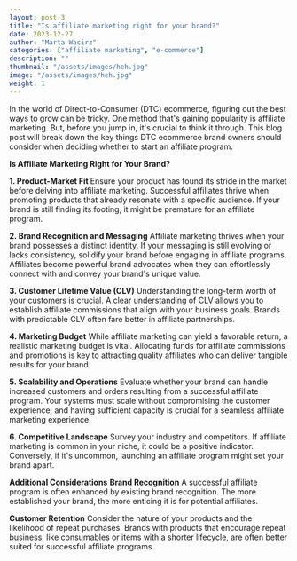 ```yaml
---
layout: post-3
title: "Is affiliate marketing right for your brand?"
date: 2023-12-27
author: "Marta Wacirz"
categories: ["affiliate marketing", "e-commerce"]
description: ""
thumbnail: "/assets/images/heh.jpg"
image: "/assets/images/heh.jpg"
weight: 1
---
```


In the world of Direct-to-Consumer (DTC) ecommerce, figuring out the best ways to grow can be tricky. One method that's gaining popularity is affiliate marketing. But, before you jump in, it's crucial to think it through. This blog post will break down the key things DTC ecommerce brand owners should consider when deciding whether to start an affiliate program.

<b>Is Affiliate Marketing Right for Your Brand?</b>

<b>1. Product-Market Fit </b>
Ensure your product has found its stride in the market before delving into affiliate marketing. Successful affiliates thrive when promoting products that already resonate with a specific audience. If your brand is still finding its footing, it might be premature for an affiliate program.

<b>2. Brand Recognition and Messaging</b>
Affiliate marketing thrives when your brand possesses a distinct identity. If your messaging is still evolving or lacks consistency, solidify your brand before engaging in affiliate programs. Affiliates become powerful brand advocates when they can effortlessly connect with and convey your brand's unique value.

<b>3. Customer Lifetime Value (CLV)</b>
Understanding the long-term worth of your customers is crucial. A clear understanding of CLV allows you to establish affiliate commissions that align with your business goals. Brands with predictable CLV often fare better in affiliate partnerships.

<b>4. Marketing Budget</b>
While affiliate marketing can yield a favorable return, a realistic marketing budget is vital. Allocating funds for affiliate commissions and promotions is key to attracting quality affiliates who can deliver tangible results for your brand.

<b>5. Scalability and Operations</b>
Evaluate whether your brand can handle increased customers and orders resulting from a successful affiliate program. Your systems must scale without compromising the customer experience, and having sufficient capacity is crucial for a seamless affiliate marketing experience.

<b>6. Competitive Landscape</b>
Survey your industry and competitors. If affiliate marketing is common in your niche, it could be a positive indicator. Conversely, if it's uncommon, launching an affiliate program might set your brand apart.

<b>Additional Considerations</b>
<b>Brand Recognition</b>
A successful affiliate program is often enhanced by existing brand recognition. The more established your brand, the more enticing it is for potential affiliates.

<b>Customer Retention</b>
Consider the nature of your products and the likelihood of repeat purchases. Brands with products that encourage repeat business, like consumables or items with a shorter lifecycle, are often better suited for successful affiliate programs.






